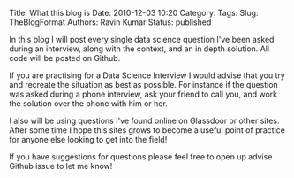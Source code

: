 Title: What this blog is
Date: 2010-12-03 10:20
Category:
Tags: 
Slug: TheBlogFormat
Authors: Ravin Kumar
Status: published

In this blog I will post every single data science question I've been asked
during an interview, along with the context, and an in depth solution.
All code will be posted on Github.

If you are practising for a Data Science Interview I would advise that you
try and recreate the situation as best as possible. For instance 
if the question was asked during a phone interview, ask your friend to call
you, and work the solution over the phone with him or her.

I also will be using questions I've found online on Glassdoor or other sites.
After some time I hope this sites grows to become a useful point of practice
for anyone else looking to get into the field! 

If you have suggestions for questions please feel free to open up advise
Github issue to let me know!

